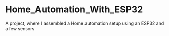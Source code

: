 # Home_Automation_With_ESP32
A project, where I assembled a Home automation setup using an ESP32 and a few sensors 

